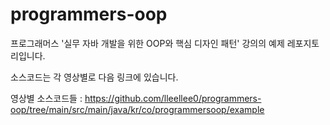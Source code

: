 # programmers-oop
프로그래머스 '실무 자바 개발을 위한 OOP와 핵심 디자인 패턴' 강의의 예제 레포지토리입니다.

소스코드는 각 영상별로 다음 링크에 있습니다.

영상별 소스코드들 : https://github.com/lleellee0/programmers-oop/tree/main/src/main/java/kr/co/programmersoop/example

